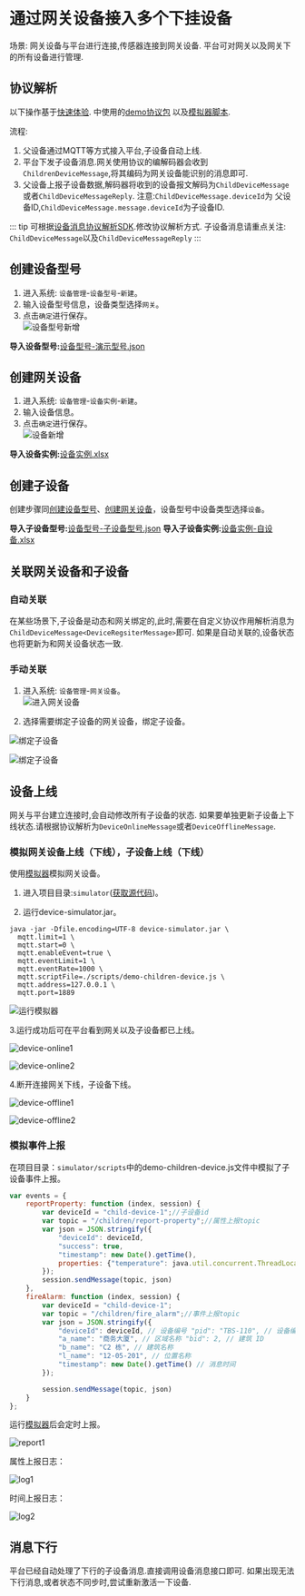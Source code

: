 # 通过网关设备接入多个下挂设备

场景: 网关设备与平台进行连接,传感器连接到网关设备. 平台可对网关以及网关下的所有设备进行管理.

## 协议解析

以下操作基于[快速体验](../quick-start/demo.md).
中使用的[demo协议包](https://github.com/jetlinks/demo-protocol)
以及[模拟器脚本](https://github.com/jetlinks/jetlinks-community/tree/master/simulator).

流程:

1. 父设备通过MQTT等方式接入平台,子设备自动上线.
2. 平台下发子设备消息.网关使用协议的编解码器会收到`ChildrenDeviceMessage`,将其编码为网关设备能识别的消息即可.
3. 父设备上报子设备数据,解码器将收到的设备报文解码为`ChildDeviceMessage`或者`ChildDeviceMessageReply`. 注意:`ChildDeviceMessage.deviceId`为
   父设备ID,`ChildDeviceMessage.message.deviceId`为子设备ID.

::: tip
可根据[设备消息协议解析SDK](../basics-guide/protocol-support.md).修改协议解析方式.
子设备消息请重点关注: `ChildDeviceMessage`以及`ChildDeviceMessageReply`
:::

## 创建设备型号
1. 进入系统: `设备管理`-`设备型号`-`新建`。  
2. 输入设备型号信息，设备类型选择`网关`。  
3. 点击`确定`进行保存。  
![设备型号新增](images/insert-product.png)

**导入设备型号:**[设备型号-演示型号.json](files/设备型号-演示型号.json)

## 创建网关设备

1. 进入系统: `设备管理`-`设备实例`-`新建`。  
2. 输入设备信息。  
3. 点击`确定`进行保存。  
![设备新增](images/insert-device.png)  

**导入设备实例:**[设备实例.xlsx](files/设备实例.xlsx)

## 创建子设备

创建步骤同[创建设备型号](#创建设备型号)、[创建网关设备](#创建网关设备)，设备型号中设备类型选择`设备`。

**导入子设备型号:**[设备型号-子设备型号.json](files/设备型号-子设备型号.json)
**导入子设备实例:**[设备实例-自设备.xlsx](files/设备实例-子设备.xlsx)

## 关联网关设备和子设备

### 自动关联

在某些场景下,子设备是动态和网关绑定的,此时,需要在自定义协议作用解析消息为`ChildDeviceMessage<DeviceRegsiterMessage>`即可.
如果是自动关联的,设备状态也将更新为和网关设备状态一致.

### 手动关联

1. 进入系统: `设备管理`-`网关设备`。  
![进入网关设备](images/choose-gateway.png)  

2. 选择需要绑定子设备的网关设备，绑定子设备。  

![绑定子设备](images/bind-child.png)  

![绑定子设备](images/bind-child1.png)  

## 设备上线

网关与平台建立连接时,会自动修改所有子设备的状态.
如果要单独更新子设备上下线状态.请根据协议解析为`DeviceOnlineMessage`或者`DeviceOfflineMessage`.

### 模拟网关设备上线（下线），子设备上线（下线）

使用[模拟器](https://github.com/jetlinks/device-simulator)模拟网关设备。  

1. 进入项目目录:`simulator`([获取源代码](../install-deployment/docker-start.md#获取源代码))。  

2. 运行device-simulator.jar。  

```shell script
java -jar -Dfile.encoding=UTF-8 device-simulator.jar \
  mqtt.limit=1 \
  mqtt.start=0 \
  mqtt.enableEvent=true \
  mqtt.eventLimit=1 \
  mqtt.eventRate=1000 \
  mqtt.scriptFile=./scripts/demo-children-device.js \
  mqtt.address=127.0.0.1 \
  mqtt.port=1889
```
![运行模拟器](images/start-simulator.png)

3.运行成功后可在平台看到网关以及子设备都已上线。

![device-online1](images/device-online1.png)  

![device-online2](images/device-online2.png)  

4.断开连接网关下线，子设备下线。  

![device-offline1](images/device-offline1.png)  

![device-offline2](images/device-offline2.png)  

### 模拟事件上报

在项目目录：`simulator/scripts`中的demo-children-device.js文件中模拟了子设备事件上报。  

```js
var events = {
    reportProperty: function (index, session) {
        var deviceId = "child-device-1";//子设备id
        var topic = "/children/report-property";//属性上报topic
        var json = JSON.stringify({
            "deviceId": deviceId,
            "success": true,
            "timestamp": new Date().getTime(),
            properties: {"temperature": java.util.concurrent.ThreadLocalRandom.current().nextDouble(20, 40)},
        });
        session.sendMessage(topic, json)
    },
    fireAlarm: function (index, session) {
        var deviceId = "child-device-1";
        var topic = "/children/fire_alarm";//事件上报topic
        var json = JSON.stringify({
            "deviceId": deviceId, // 设备编号 "pid": "TBS-110", // 设备编号
            "a_name": "商务大厦", // 区域名称 "bid": 2, // 建筑 ID
            "b_name": "C2 栋", // 建筑名称
            "l_name": "12-05-201", // 位置名称
            "timestamp": new Date().getTime() // 消息时间
        });

        session.sendMessage(topic, json)
    }
};
```
运行[模拟器](https://github.com/jetlinks/device-simulator)后会定时上报。  

![report1](images/report1.png)  

属性上报日志：  

![log1](images/log1.png)  

时间上报日志：  

![log2](images/log2.png)  

## 消息下行

平台已经自动处理了下行的子设备消息.直接调用设备消息接口即可.
如果出现无法下行消息,或者状态不同步时,尝试重新激活一下设备.
